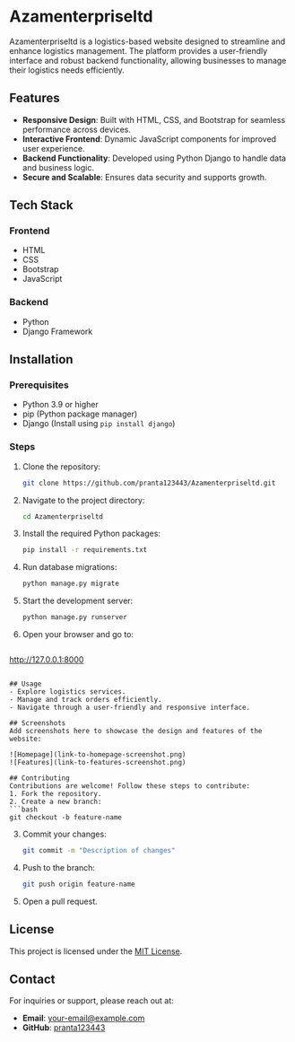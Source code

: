 # Azamenterpriseltd

Azamenterpriseltd is a logistics-based website designed to streamline and enhance logistics management. The platform provides a user-friendly interface and robust backend functionality, allowing businesses to manage their logistics needs efficiently.

## Features
- **Responsive Design**: Built with HTML, CSS, and Bootstrap for seamless performance across devices.
- **Interactive Frontend**: Dynamic JavaScript components for improved user experience.
- **Backend Functionality**: Developed using Python Django to handle data and business logic.
- **Secure and Scalable**: Ensures data security and supports growth.

## Tech Stack

### Frontend
- HTML
- CSS
- Bootstrap
- JavaScript

### Backend
- Python
- Django Framework

## Installation

### Prerequisites
- Python 3.9 or higher
- pip (Python package manager)
- Django (Install using `pip install django`)

### Steps
1. Clone the repository:
   ```bash
   git clone https://github.com/pranta123443/Azamenterpriseltd.git
   ```
2. Navigate to the project directory:
   ```bash
   cd Azamenterpriseltd
   ```
3. Install the required Python packages:
   ```bash
   pip install -r requirements.txt
   ```
4. Run database migrations:
   ```bash
   python manage.py migrate
   ```
5. Start the development server:
   ```bash
   python manage.py runserver
   ```
6. Open your browser and go to:
   ```
http://127.0.0.1:8000
   ```

## Usage
- Explore logistics services.
- Manage and track orders efficiently.
- Navigate through a user-friendly and responsive interface.

## Screenshots
Add screenshots here to showcase the design and features of the website:

![Homepage](link-to-homepage-screenshot.png)
![Features](link-to-features-screenshot.png)

## Contributing
Contributions are welcome! Follow these steps to contribute:
1. Fork the repository.
2. Create a new branch:
   ```bash
   git checkout -b feature-name
   ```
3. Commit your changes:
   ```bash
   git commit -m "Description of changes"
   ```
4. Push to the branch:
   ```bash
   git push origin feature-name
   ```
5. Open a pull request.

## License
This project is licensed under the [MIT License](LICENSE).

## Contact
For inquiries or support, please reach out at: 
- **Email**: your-email@example.com
- **GitHub**: [pranta123443](https://github.com/pranta123443)

